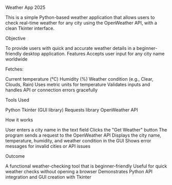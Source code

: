 Weather App 2025

This is a simple Python-based weather application that allows users to check real-time weather for any city using the OpenWeather API, with a clean Tkinter interface.

Objective

To provide users with quick and accurate weather details in a beginner-friendly desktop application.
Features
Accepts user input for any city name worldwide

Fetches:

Current temperature (°C)
Humidity (%)
Weather condition (e.g., Clear, Clouds, Rain)
Uses metric units for temperature
Validates inputs and handles API or connection errors gracefully

Tools Used

Python
Tkinter (GUI library)
Requests library
OpenWeather API

How it works

User enters a city name in the text field
Clicks the "Get Weather" button
The program sends a request to the OpenWeather API
Displays the city name, temperature, humidity, and weather condition in the GUI
Shows error messages for invalid cities or API issues

Outcome

A functional weather-checking tool that is beginner-friendly
Useful for quick weather checks without opening a browser
Demonstrates Python API integration and GUI creation with Tkinter

